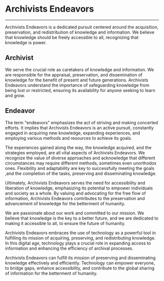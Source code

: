 # Archivists Endeavors
-----------------------------
Archivists Endeavors is a dedicated pursuit centered around the acquisition, preservation, and redistribution of knowledge and information. We believe that knowledge should be freely accessible to all, recognizing that knowledge is power.

## Archivist
We serve the crucial role as caretakers of knowledge and information. We are responsible for the appraisal, preservation, and dissemination of knowledge for the benefit of present and future generations. Archivists Endeavors understand the importance of safeguarding knowledge from being lost or restricted, ensuring its availability for anyone seeking to learn and grow.
## Endeavor
The term "endeavors" emphasizes the act of striving and making concerted efforts. It implies that Archivists Endeavors is an active pursuit, constantly engaged in acquiring new knowledge, expanding experiences, and employing various methods and resources to achieve its goals.

The experiences gained along the way, the knowledge acquired, and the strategies employed, are all vital aspects of Archivists Endeavors. We recognize the value of diverse approaches and acknowledge that different circumstances may require different methods, sometimes even unorthodox ones. Flexibility and adaptability are key to successfully meeting the goals ,and the completion of the tasks, preserving and disseminating knowledge.

Ultimately, Archivists Endeavors serves the need for accessibility and liberation of knowledge, emphasizing its potential to empower individuals and society as a whole. By valuing and advocating for the free flow of information, Archivists Endeavors contributes to the preservation and advancement of knowledge for the betterment of humanity.

We are passionate about our work and committed to our mission. We believe that knowledge is the key to a better future, and we are dedicated to making it accessible to all, to ensure the future of humanity.


Archivists Endeavors embraces the use of technology as a powerful tool in fulfilling its mission of acquiring, preserving, and redistributing knowledge. In this digital age, technology plays a crucial role in expanding access to information and enhancing the efficiency of archival processes. 

Archivists Endeavors can fulfill its mission of preserving and disseminating knowledge effectively and efficiently. Technology can empower everyone, to bridge gaps, enhance accessibility, and contribute to the global sharing of information for the betterment of humanity.
